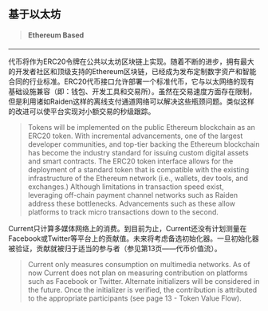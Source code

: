 ## 基于以太坊

> #### Ethereum Based

---

代币将作为ERC20令牌在公共以太坊区块链上实现。随着不断的进步，拥有最大的开发者社区和顶级支持的Ethereum区块链，已经成为发布定制数字资产和智能合同的行业标准。ERC20代币接口允许部署一个标准代币，它与以太网络的现有基础设施兼容（即：钱包、开发工具和交易所）。虽然在交易速度方面存在限制，但是利用诸如Raiden这样的离线支付通道网络可以解决这些瓶颈问题。类似这样的改进可以使平台实现对小额交易的秒级跟踪。

> Tokens will be implemented on the public Ethereum blockchain as an ERC20 token. With incremental advancements, one of the largest developer communities, and top-tier backing the Ethereum blockchain has become the industry standard for issuing custom digital assets and smart contracts. The ERC20 token interface allows for the deployment of a standard token that is compatible with the existing infrastructure of the Ethereum network \(i.e., wallets, dev tools, and exchanges.\) Although limitations in transaction speed exist, leveraging off-chain payment channel networks such as Raiden address these bottlenecks. Advancements such as these allow platforms to track micro transactions down to the second.

Current只计算多媒体网络上的消费。到目前为止，Current还没有计划测量在Facebook或Twitter等平台上的贡献值。未来将考虑备选初始化器。一旦初始化器被验证，贡献就被归于适当的参与者（参见第13页——代币价值流）。

> Current only measures consumption on multimedia networks. As of now Current does not plan on measuring contribution on platforms such as Facebook or Twitter. Alternate initializers will be considered in the future. Once the initializer is verified, the contribution is attributed to the appropriate participants \(see page 13 - Token Value Flow\).



